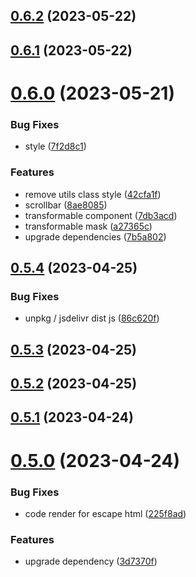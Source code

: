 ## [0.6.2](https://github.com/qq15725/veno-ui/compare/v0.6.1...v0.6.2) (2023-05-22)



## [0.6.1](https://github.com/qq15725/veno-ui/compare/v0.6.0...v0.6.1) (2023-05-22)



# [0.6.0](https://github.com/qq15725/veno-ui/compare/v0.5.4...v0.6.0) (2023-05-21)


### Bug Fixes

* style ([7f2d8c1](https://github.com/qq15725/veno-ui/commit/7f2d8c1b77c534dd4120920312b42fd33ee31cc8))


### Features

* remove utils class style ([42cfa1f](https://github.com/qq15725/veno-ui/commit/42cfa1fed31f6ca74f97d766e3969e32563d719b))
* scrollbar ([8ae8085](https://github.com/qq15725/veno-ui/commit/8ae808560945e48a70afe3df18763030bdeb3f5d))
* transformable component ([7db3acd](https://github.com/qq15725/veno-ui/commit/7db3acdae636fa97e34cd543f2dd075f845804e3))
* transformable mask ([a27365c](https://github.com/qq15725/veno-ui/commit/a27365cbb6d2e7916a7454000493ca4deb2a7677))
* upgrade dependencies ([7b5a802](https://github.com/qq15725/veno-ui/commit/7b5a802c723bd1ad9df7dcb98d08d0ebdf8c921f))



## [0.5.4](https://github.com/qq15725/veno-ui/compare/v0.5.3...v0.5.4) (2023-04-25)


### Bug Fixes

* unpkg / jsdelivr dist js ([86c620f](https://github.com/qq15725/veno-ui/commit/86c620ff4b6c66d4af73e495c5b1f80857c2f5c3))



## [0.5.3](https://github.com/qq15725/veno-ui/compare/v0.5.2...v0.5.3) (2023-04-25)



## [0.5.2](https://github.com/qq15725/veno-ui/compare/v0.5.1...v0.5.2) (2023-04-25)



## [0.5.1](https://github.com/qq15725/veno-ui/compare/v0.5.0...v0.5.1) (2023-04-24)



# [0.5.0](https://github.com/qq15725/veno-ui/compare/v0.4.24...v0.5.0) (2023-04-24)


### Bug Fixes

* code render for escape html ([225f8ad](https://github.com/qq15725/veno-ui/commit/225f8ad3fb2bc08e64fccf76342b0b3c94951cf8))


### Features

* upgrade dependency ([3d7370f](https://github.com/qq15725/veno-ui/commit/3d7370f8b7aeba316acc8306207066d2a06f57c3))



